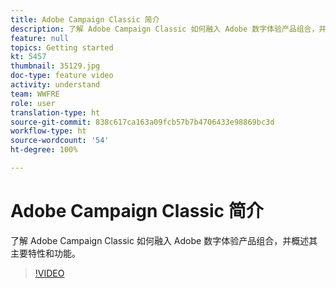 ```yaml
---
title: Adobe Campaign Classic 简介
description: 了解 Adobe Campaign Classic 如何融入 Adobe 数字体验产品组合，并概述其主要特性和功能。
feature: null
topics: Getting started
kt: 5457
thumbnail: 35129.jpg
doc-type: feature video
activity: understand
team: WWFRE
role: user
translation-type: ht
source-git-commit: 838c617ca163a09fcb57b7b4706433e98869bc3d
workflow-type: ht
source-wordcount: '54'
ht-degree: 100%

---
```



# Adobe Campaign Classic 简介

了解 Adobe Campaign Classic 如何融入 Adobe 数字体验产品组合，并概述其主要特性和功能。

>[!VIDEO](https://video.tv.adobe.com/v/35129?quality=12&captions=chi_hans)
